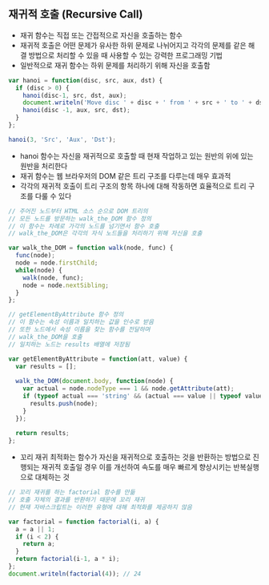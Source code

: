 ## 재귀적 호출 (Recursive Call)

* 재귀 함수는 직접 또는 간접적으로 자신을 호출하는 함수
* 재귀적 호출은 어떤 문제가 유사한 하위 문제로 나뉘어지고 각각의 문제를 같은 해결 방법으로 처리할 수 있을 때 사용할 수 있는 강력한 프로그래밍 기법
* 일반적으로 재귀 함수는 하위 문제를 처리하기 위해 자신을 호출함

```javascript
var hanoi = function(disc, src, aux, dst) {
  if (disc > 0) {
    hanoi(disc-1, src, dst, aux);
    document.writeln('Move disc ' + disc + ' from ' + src + ' to ' + dst);
    hanoi(disc -1, aux, src, dst);
  }
};

hanoi(3, 'Src', 'Aux', 'Dst');
```

* hanoi 함수는 자신을 재귀적으로 호출할 때 현재 작업하고 있는 원반의 위에 있는 원반을 처리한다
* 재귀 함수는 웹 브라우저의 DOM 같은 트리 구조를 다루는데 매우 효과적
* 각각의 재귀적 호출이 트리 구조의 항목 하나에 대해 작동하면 효율적으로 트리 구조를 다룰 수 있다

```javascript
// 주어진 노드부터 HTML 소스 순으로 DOM 트리의
// 모든 노드를 방문하는 walk_the_DOM 함수 정의
// 이 함수는 차례로 가각의 노드를 넘기면서 함수 호출
// walk_the_DOM은 각각의 자식 노드들을 처리하기 위해 자신을 호출

var walk_the_DOM = function walk(node, func) {
  func(node);
  node = node.firstChild;
  while(node) {
    walk(node, func);
    node = node.nextSibling;
  }
};

// getElementByAttribute 함수 정의
// 이 함수는 속성 이름과 일치하는 값을 인수로 받음
// 또한 노드에서 속성 이름을 찾는 함수를 전달하며
// walk_the_DOM을 호출
// 일치하는 노드는 results 배열에 저장됨

var getElementByAttribute = function(att, value) {
  var results = [];
  
  walk_the_DOM(document.body, function(node) {
    var actual = node.nodeType === 1 && node.getAttribute(att);
    if (typeof actual === 'string' && (actual === value || typeof value !== 'string')) {
      results.push(node);
    }
  });
  
  return results;
};
```

* 꼬리 재귀 최적화는 함수가 자신을 재귀적으로 호출하는 것을 반환하는 방법으로 진행되는 재귀적 호출일 경우 이를 개선하여 속도를 매우 빠르게 향상시키는 반복실행으로 대체하는 것

```javascript
// 꼬리 재귀를 하는 factorial 함수를 만듦
// 호출 자체의 결과를 반환하기 때문에 꼬리 재귀
// 현재 자바스크립트는 이러한 유형에 대해 최적화를 제공하지 않음

var factorial = function factorial(i, a) {
  a = a || 1;
  if (i < 2) {
    return a;
  }
  return factorial(i-1, a * i);
};
document.writeln(factorial(4)); // 24 
```